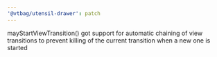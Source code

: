 ```yaml
---
'@vtbag/utensil-drawer': patch
---
```


mayStartViewTransition() got support for automatic chaining of view transitions to prevent killing of the current transition when a new one is started

